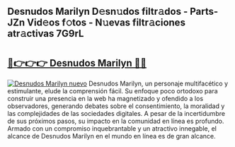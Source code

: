 ## Desnudos Marilyn D𝚎sn𝚞dos filtr𝚊dos - Parts-JZn Vid𝚎os f𝚘tos - N𝚞evas filtr𝚊ciones atr𝚊ctivas 7G9rL

# <h2><a href="http://mb605vd.tromn.icu/?c=Desnudos+Marilyn">🔗👉👉👉 Desnudos Marilyn 🔗🔗</a></h2>

[![Desnudos Marilyn nuevo](https://i.imgur.com/pEAQMta.gif)](http://mb605vd.tromn.icu/?c=Desnudos+Marilyn)
Desnudos Marilyn, un personaje multifacético y estimulante, elude la comprensión fácil. Su enfoque poco ortodoxo para construir una presencia en la web ha magnetizado y ofendido a los observadores, generando debates sobre el consentimiento, la moralidad y las complejidades de las sociedades digitales. A pesar de la incertidumbre de sus próximos pasos, su impacto en la comunidad en línea es profundo. Armado con un compromiso inquebrantable y un atractivo innegable, el alcance de Desnudos Marilyn en el mundo en línea es de gran alcance.
